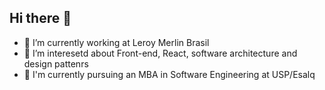 ## Hi there 👋

- 🔭 I’m currently working at Leroy Merlin Brasil
- 🌱 I’m interesetd about Front-end, React, software architecture and design pattenrs
- 📖 I'm currently pursuing an MBA in Software Engineering at USP/Esalq


<!--
**vilevy/vilevy** is a ✨ _special_ ✨ repository because its `README.md` (this file) appears on your GitHub profile.

Here are some ideas to get you started:

- 🔭 I’m currently working on ...
- 🌱 I’m currently learning ...
- 👯 I’m looking to collaborate on ...
- 🤔 I’m looking for help with ...
- 💬 Ask me about ...
- 📫 How to reach me: ...
- 😄 Pronouns: ...
- ⚡ Fun fact: ...
-->
